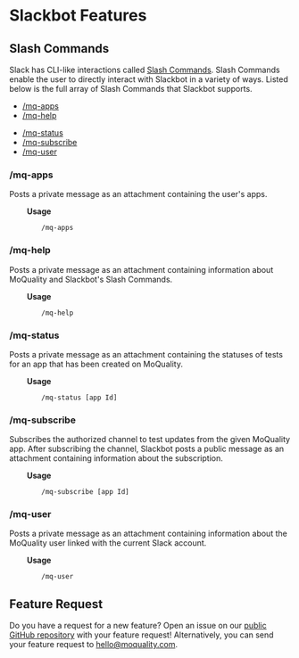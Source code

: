 # Slackbot Features

## Slash Commands

Slack has CLI-like interactions called [Slash Commands](https://api.slack.com/slash-commands). Slash Commands enable the user to directly interact with Slackbot in a variety of ways. Listed below is the full array of Slash Commands that Slackbot supports.

* [/mq-apps](#mq-apps)
* [/mq-help](#mq-help)
<!-- * [/mq-schedule](#/mq-schedule) -->
* [/mq-status](#mq-status)
* [/mq-subscribe](#mq-subscribe)
* [/mq-user](#mq-user)

### **/mq-apps**

Posts a private message as an attachment containing the user's apps.

&nbsp;&nbsp;&nbsp;&nbsp;&nbsp;&nbsp;&nbsp;&nbsp;**Usage**

            /mq-apps

### **/mq-help**

Posts a private message as an attachment containing information about MoQuality and Slackbot's Slash Commands.

&nbsp;&nbsp;&nbsp;&nbsp;&nbsp;&nbsp;&nbsp;&nbsp;**Usage**

            /mq-help

<!-- ### **/mq-schedule**

Schedules a test for an app that has been created on MoQuality. The necessary information to perform this Slash Command can be obtained with the [MQ CLI](../integration-ci-cd/mq-cli.md). After scheduling the test, Slackbot posts a private message as an attachment containing the status of the newly scheduled test.

&nbsp;&nbsp;&nbsp;&nbsp;&nbsp;&nbsp;&nbsp;&nbsp;**Usage**

            /mq-schedule [app Id] [device group Id] [report name] [test suite Id] -->

### **/mq-status**

Posts a private message as an attachment containing the statuses of tests for an app that has been created on MoQuality.

&nbsp;&nbsp;&nbsp;&nbsp;&nbsp;&nbsp;&nbsp;&nbsp;**Usage**

            /mq-status [app Id]

### **/mq-subscribe**

Subscribes the authorized channel to test updates from the given MoQuality app. After subscribing the channel, Slackbot posts a public message as an attachment containing information about the subscription.

&nbsp;&nbsp;&nbsp;&nbsp;&nbsp;&nbsp;&nbsp;&nbsp;**Usage**

            /mq-subscribe [app Id]

### **/mq-user**

Posts a private message as an attachment containing information about the MoQuality user linked with the current Slack account.

&nbsp;&nbsp;&nbsp;&nbsp;&nbsp;&nbsp;&nbsp;&nbsp;**Usage**

            /mq-user

## Feature Request

Do you have a request for a new feature? Open an issue on our [public GitHub repository](https://github.com/moquality/devcenter/issues) with your feature request! Alternatively, you can send your feature request to <hello@moquality.com>.